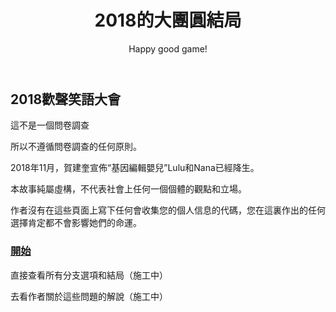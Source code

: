 </head>
<body>
<header>
<h1>2018的大團圓結局</h1>
        
<p>Happy good game!</p>

</header>
      
## 2018歡聲笑語大會

這不是一個問卷調查

所以不遵循問卷調查的任何原則。

2018年11月，賀建奎宣佈“基因編輯嬰兒”Lulu和Nana已經降生。

本故事純屬虛構，不代表社會上任何一個個體的觀點和立場。

作者沒有在這些頁面上寫下任何會收集您的個人信息的代碼，您在這裏作出的任何選擇肯定都不會影響她們的命運。

### [開始](Question1.md)

直接查看所有分支選項和結局（施工中）

去看作者關於這些問題的解說（施工中）
